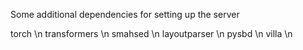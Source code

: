 Some additional dependencies for setting up the server


torch \n
transformers  \n
smahsed  \n
layoutparser  \n
pysbd  \n
villa  \n
